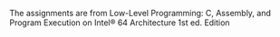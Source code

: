 The assignments are from Low-Level Programming: C, Assembly, and Program Execution on Intel® 64 Architecture 1st ed. Edition 
